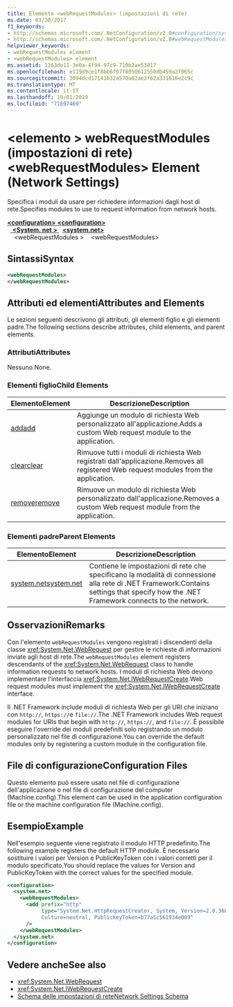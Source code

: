 ```yaml
---
title: Elemento <webRequestModules> (impostazioni di rete)
ms.date: 03/30/2017
f1_keywords:
- http://schemas.microsoft.com/.NetConfiguration/v2.0#configuration/system.net/webRequestModules
- http://schemas.microsoft.com/.NetConfiguration/v2.0#webRequestModules
helpviewer_keywords:
- webRequestModules element
- <webRequestModules> element
ms.assetid: 1263de11-3e0a-4f94-97c9-710b2ae53817
ms.openlocfilehash: e119d9ce1f8bb6f07f8050612550db459a2f065c
ms.sourcegitcommit: 3094dcd17141b32a570a82ae3f62a331616e2c9c
ms.translationtype: MT
ms.contentlocale: it-IT
ms.lasthandoff: 10/01/2019
ms.locfileid: "71697469"
---
```

# <a name="webrequestmodules-element-network-settings"></a><span data-ttu-id="f9b40-102">\<elemento > webRequestModules (impostazioni di rete)</span><span class="sxs-lookup"><span data-stu-id="f9b40-102">\<webRequestModules> Element (Network Settings)</span></span>
<span data-ttu-id="f9b40-103">Specifica i moduli da usare per richiedere informazioni dagli host di rete.</span><span class="sxs-lookup"><span data-stu-id="f9b40-103">Specifies modules to use to request information from network hosts.</span></span>  
  
[<span data-ttu-id="f9b40-104"> **\<configuration>** </span><span class="sxs-lookup"><span data-stu-id="f9b40-104">**\<configuration>**</span></span>](../configuration-element.md)  
<span data-ttu-id="f9b40-105">&nbsp;&nbsp;[ **\<System. net >** ](system-net-element-network-settings.md)</span><span class="sxs-lookup"><span data-stu-id="f9b40-105">&nbsp;&nbsp;[**\<system.net>**](system-net-element-network-settings.md)</span></span>  
<span data-ttu-id="f9b40-106">&nbsp;&nbsp;&nbsp;&nbsp;\<webRequestModules ></span><span class="sxs-lookup"><span data-stu-id="f9b40-106">&nbsp;&nbsp;&nbsp;&nbsp;\<webRequestModules></span></span>  
  
## <a name="syntax"></a><span data-ttu-id="f9b40-107">Sintassi</span><span class="sxs-lookup"><span data-stu-id="f9b40-107">Syntax</span></span>  
  
```xml  
<webRequestModules>   
</webRequestModules>  
```  
  
## <a name="attributes-and-elements"></a><span data-ttu-id="f9b40-108">Attributi ed elementi</span><span class="sxs-lookup"><span data-stu-id="f9b40-108">Attributes and Elements</span></span>  
 <span data-ttu-id="f9b40-109">Le sezioni seguenti descrivono gli attributi, gli elementi figlio e gli elementi padre.</span><span class="sxs-lookup"><span data-stu-id="f9b40-109">The following sections describe attributes, child elements, and parent elements.</span></span>  
  
### <a name="attributes"></a><span data-ttu-id="f9b40-110">Attributi</span><span class="sxs-lookup"><span data-stu-id="f9b40-110">Attributes</span></span>  
 <span data-ttu-id="f9b40-111">Nessuno.</span><span class="sxs-lookup"><span data-stu-id="f9b40-111">None.</span></span>  
  
### <a name="child-elements"></a><span data-ttu-id="f9b40-112">Elementi figlio</span><span class="sxs-lookup"><span data-stu-id="f9b40-112">Child Elements</span></span>  
  
|<span data-ttu-id="f9b40-113">**Elemento**</span><span class="sxs-lookup"><span data-stu-id="f9b40-113">**Element**</span></span>|<span data-ttu-id="f9b40-114">**Descrizione**</span><span class="sxs-lookup"><span data-stu-id="f9b40-114">**Description**</span></span>|  
|-----------------|---------------------|  
|[<span data-ttu-id="f9b40-115">add</span><span class="sxs-lookup"><span data-stu-id="f9b40-115">add</span></span>](add-element-for-webrequestmodules-network-settings.md)|<span data-ttu-id="f9b40-116">Aggiunge un modulo di richiesta Web personalizzato all'applicazione.</span><span class="sxs-lookup"><span data-stu-id="f9b40-116">Adds a custom Web request module to the application.</span></span>|  
|[<span data-ttu-id="f9b40-117">clear</span><span class="sxs-lookup"><span data-stu-id="f9b40-117">clear</span></span>](clear-element-for-webrequestmodules-network-settings.md)|<span data-ttu-id="f9b40-118">Rimuove tutti i moduli di richiesta Web registrati dall'applicazione.</span><span class="sxs-lookup"><span data-stu-id="f9b40-118">Removes all registered Web request modules from the application.</span></span>|  
|[<span data-ttu-id="f9b40-119">remove</span><span class="sxs-lookup"><span data-stu-id="f9b40-119">remove</span></span>](remove-element-for-webrequestmodules-network-settings.md)|<span data-ttu-id="f9b40-120">Rimuove un modulo di richiesta Web personalizzato dall'applicazione.</span><span class="sxs-lookup"><span data-stu-id="f9b40-120">Removes a custom Web request module from the application.</span></span>|  
  
### <a name="parent-elements"></a><span data-ttu-id="f9b40-121">Elementi padre</span><span class="sxs-lookup"><span data-stu-id="f9b40-121">Parent Elements</span></span>  
  
|<span data-ttu-id="f9b40-122">**Elemento**</span><span class="sxs-lookup"><span data-stu-id="f9b40-122">**Element**</span></span>|<span data-ttu-id="f9b40-123">**Descrizione**</span><span class="sxs-lookup"><span data-stu-id="f9b40-123">**Description**</span></span>|  
|-----------------|---------------------|  
|[<span data-ttu-id="f9b40-124">system.net</span><span class="sxs-lookup"><span data-stu-id="f9b40-124">system.net</span></span>](system-net-element-network-settings.md)|<span data-ttu-id="f9b40-125">Contiene le impostazioni di rete che specificano la modalità di connessione alla rete di .NET Framework.</span><span class="sxs-lookup"><span data-stu-id="f9b40-125">Contains settings that specify how the .NET Framework connects to the network.</span></span>|  
  
## <a name="remarks"></a><span data-ttu-id="f9b40-126">Osservazioni</span><span class="sxs-lookup"><span data-stu-id="f9b40-126">Remarks</span></span>  
 <span data-ttu-id="f9b40-127">Con l'elemento `webRequestModules` vengono registrati i discendenti della classe <xref:System.Net.WebRequest> per gestire le richieste di informazioni inviate agli host di rete.</span><span class="sxs-lookup"><span data-stu-id="f9b40-127">The `webRequestModules` element registers descendants of the <xref:System.Net.WebRequest> class to handle information requests to network hosts.</span></span> <span data-ttu-id="f9b40-128">I moduli di richiesta Web devono implementare l'interfaccia <xref:System.Net.IWebRequestCreate>.</span><span class="sxs-lookup"><span data-stu-id="f9b40-128">Web request modules must implement the <xref:System.Net.IWebRequestCreate> interface.</span></span>  
  
 <span data-ttu-id="f9b40-129">Il .NET Framework include moduli di richiesta Web per gli URI che iniziano con `http://`, `https://`e `file://`.</span><span class="sxs-lookup"><span data-stu-id="f9b40-129">The .NET Framework includes Web request modules for URIs that begin with `http://`, `https://`, and `file://`.</span></span> <span data-ttu-id="f9b40-130">È possibile eseguire l'override dei moduli predefiniti solo registrando un modulo personalizzato nel file di configurazione.</span><span class="sxs-lookup"><span data-stu-id="f9b40-130">You can override the default modules only by registering a custom module in the configuration file.</span></span>  
  
## <a name="configuration-files"></a><span data-ttu-id="f9b40-131">File di configurazione</span><span class="sxs-lookup"><span data-stu-id="f9b40-131">Configuration Files</span></span>  
 <span data-ttu-id="f9b40-132">Questo elemento può essere usato nel file di configurazione dell'applicazione o nel file di configurazione del computer (Machine.config).</span><span class="sxs-lookup"><span data-stu-id="f9b40-132">This element can be used in the application configuration file or the machine configuration file (Machine.config).</span></span>  
  
## <a name="example"></a><span data-ttu-id="f9b40-133">Esempio</span><span class="sxs-lookup"><span data-stu-id="f9b40-133">Example</span></span>  
 <span data-ttu-id="f9b40-134">Nell'esempio seguente viene registrato il modulo HTTP predefinito.</span><span class="sxs-lookup"><span data-stu-id="f9b40-134">The following example registers the default HTTP module.</span></span> <span data-ttu-id="f9b40-135">È necessario sostituire i valori per Version e PublicKeyToken con i valori corretti per il modulo specificato.</span><span class="sxs-lookup"><span data-stu-id="f9b40-135">You should replace the values for Version and PublicKeyToken with the correct values for the specified module.</span></span>  
  
```xml  
<configuration>  
  <system.net>  
    <webRequestModules>  
      <add prefix="http"  
           type="System.Net.HttpRequestCreator, System, Version=2.0.3600.0,  
           Culture=neutral, PublicKeyToken=b77a5c561934e089"  
      />  
    </webRequestModules>  
  </system.net>  
</configuration>  
```  
  
## <a name="see-also"></a><span data-ttu-id="f9b40-136">Vedere anche</span><span class="sxs-lookup"><span data-stu-id="f9b40-136">See also</span></span>

- <xref:System.Net.WebRequest>
- <xref:System.Net.IWebRequestCreate>
- [<span data-ttu-id="f9b40-137">Schema delle impostazioni di rete</span><span class="sxs-lookup"><span data-stu-id="f9b40-137">Network Settings Schema</span></span>](index.md)
